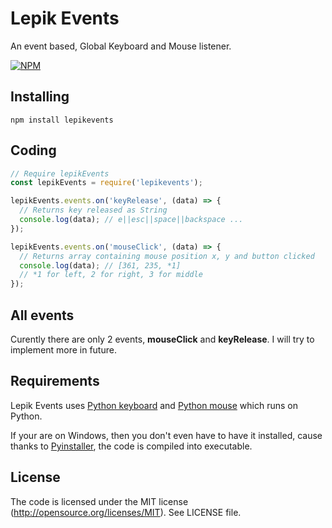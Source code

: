 # Lepik Events
An event based, Global Keyboard and Mouse listener.

[![NPM](https://nodei.co/npm-dl/lepikevents.png)](https://www.npmjs.com/package/lepikevents)

<!-- Lepik Events is only part from LepikJS. Definitely try it out

[![NPM](https://nodei.co/npm-dl/lepikevents.png)](https://www.npmjs.com/package/lepikevents) -->

## Installing

    npm install lepikevents

## Coding

```javascript
// Require lepikEvents
const lepikEvents = require('lepikevents');

lepikEvents.events.on('keyRelease', (data) => {
  // Returns key released as String 
  console.log(data); // e||esc||space||backspace ...
});

lepikEvents.events.on('mouseClick', (data) => {
  // Returns array containing mouse position x, y and button clicked 
  console.log(data); // [361, 235, *1]
  // *1 for left, 2 for right, 3 for middle
});
```

## All events

Curently there are only 2 events, **mouseClick** and **keyRelease**.
I will try to implement more in future.

## Requirements

Lepik Events uses [Python keyboard](https://github.com/boppreh/keyboard) and [Python mouse](https://github.com/boppreh/mouse) which runs on Python. 

If your are on Windows, then you don't even have to have it installed, cause thanks to [Pyinstaller](https://github.com/pyinstaller/pyinstaller), the code is compiled into executable.


## License
The code is licensed under the MIT license (http://opensource.org/licenses/MIT). See LICENSE file.